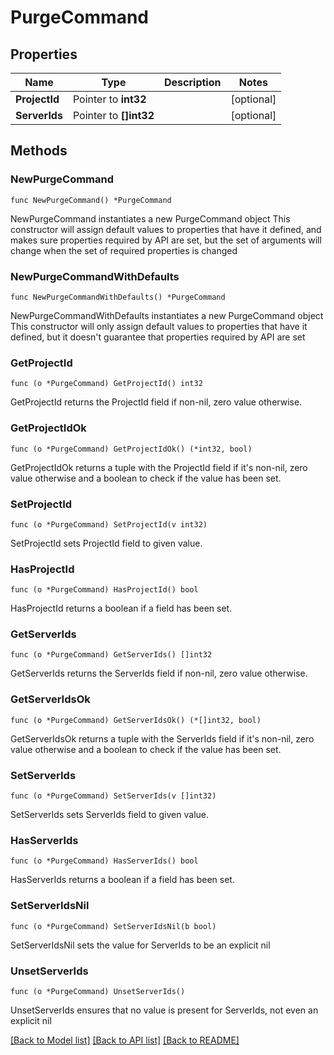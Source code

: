 # PurgeCommand

## Properties

Name | Type | Description | Notes
------------ | ------------- | ------------- | -------------
**ProjectId** | Pointer to **int32** |  | [optional] 
**ServerIds** | Pointer to **[]int32** |  | [optional] 

## Methods

### NewPurgeCommand

`func NewPurgeCommand() *PurgeCommand`

NewPurgeCommand instantiates a new PurgeCommand object
This constructor will assign default values to properties that have it defined,
and makes sure properties required by API are set, but the set of arguments
will change when the set of required properties is changed

### NewPurgeCommandWithDefaults

`func NewPurgeCommandWithDefaults() *PurgeCommand`

NewPurgeCommandWithDefaults instantiates a new PurgeCommand object
This constructor will only assign default values to properties that have it defined,
but it doesn't guarantee that properties required by API are set

### GetProjectId

`func (o *PurgeCommand) GetProjectId() int32`

GetProjectId returns the ProjectId field if non-nil, zero value otherwise.

### GetProjectIdOk

`func (o *PurgeCommand) GetProjectIdOk() (*int32, bool)`

GetProjectIdOk returns a tuple with the ProjectId field if it's non-nil, zero value otherwise
and a boolean to check if the value has been set.

### SetProjectId

`func (o *PurgeCommand) SetProjectId(v int32)`

SetProjectId sets ProjectId field to given value.

### HasProjectId

`func (o *PurgeCommand) HasProjectId() bool`

HasProjectId returns a boolean if a field has been set.

### GetServerIds

`func (o *PurgeCommand) GetServerIds() []int32`

GetServerIds returns the ServerIds field if non-nil, zero value otherwise.

### GetServerIdsOk

`func (o *PurgeCommand) GetServerIdsOk() (*[]int32, bool)`

GetServerIdsOk returns a tuple with the ServerIds field if it's non-nil, zero value otherwise
and a boolean to check if the value has been set.

### SetServerIds

`func (o *PurgeCommand) SetServerIds(v []int32)`

SetServerIds sets ServerIds field to given value.

### HasServerIds

`func (o *PurgeCommand) HasServerIds() bool`

HasServerIds returns a boolean if a field has been set.

### SetServerIdsNil

`func (o *PurgeCommand) SetServerIdsNil(b bool)`

 SetServerIdsNil sets the value for ServerIds to be an explicit nil

### UnsetServerIds
`func (o *PurgeCommand) UnsetServerIds()`

UnsetServerIds ensures that no value is present for ServerIds, not even an explicit nil

[[Back to Model list]](../README.md#documentation-for-models) [[Back to API list]](../README.md#documentation-for-api-endpoints) [[Back to README]](../README.md)


